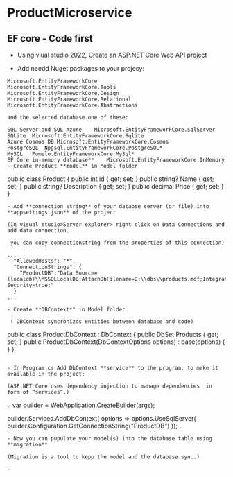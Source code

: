 # ProductMicroservice
## EF core - Code first
- Using viual studio 2022, Create an ASP.NET Core Web API project

- Add needd Nuget packages to your projecy:
```
Microsoft.EntityFrameworkCore
Microsoft.EntityFrameworkCore.Tools
Microsoft.EntityFrameworkCore.Design
Microsoft.EntityFrameworkCore.Relational
Microsoft.EntityFrameworkCore.Abstractions 

and the selected database.one of these:

SQL Server and SQL Azure	Microsoft.EntityFrameworkCore.SqlServer
SQLite	Microsoft.EntityFrameworkCore.Sqlite
Azure Cosmos DB	Microsoft.EntityFrameworkCore.Cosmos
PostgreSQL	Npgsql.EntityFrameworkCore.PostgreSQL*
MySQL	Pomelo.EntityFrameworkCore.MySql*
EF Core in-memory database**	Microsoft.EntityFrameworkCore.InMemory
- Create Product **model** in Model folder
```
public class Product
{
    public int id { get; set; }
    public string? Name { get; set; }
    public string? Description { get; set; }
    public decimal Price { get; set; }
}
```
- Add **connection string** of your databse server (or file) into  **appsettings.json** of the project

(In visual studio>Server explorer> right click on Data Connections and add data connection.

 you can copy connectionstring from the properties of this connection)

...
  "AllowedHosts": "*",
  "ConnectionStrings": {
    "ProductDB":"Data Source=(localdb)\\MSSQLLocalDB;AttachDbFilename=D:\\dbs\\products.mdf;Integrated Security=true;"
  }
...

- Create **DBContext*" in Model folder

 ( DBContext syncronizes entities between database and code)
```
public class ProductDbContext : DbContext
{
    public DbSet<Product> Products { get; set; }
    public ProductDbContext(DbContextOptions<ProductDbContext> options) : base(options) { }
}
```

- In Program.cs Add DbContext **service** to the program, to make it available in the project:

(ASP.NET Core uses dependency injection to manage dependencies  in form of “services”.)
```
..
var builder = WebApplication.CreateBuilder(args);

builder.Services.AddDbContext<ProductDbContext>(
  options => options.UseSqlServer(
    builder.Configuration.GetConnectionString("ProductDB")
));
 ..
```
- Now you can pupulate your model(s) into the database table using **migration**
  
(Migration is a tool to kepp the model and the database sync.)

-



